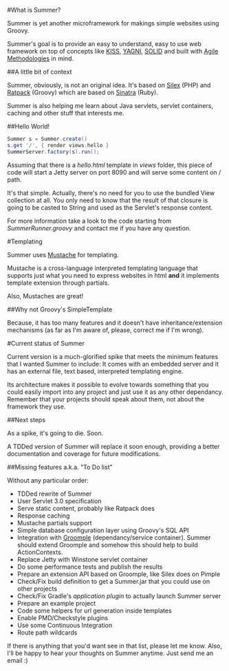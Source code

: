 #What is Summer?

Summer is yet another microframework for makings simple websites using Groovy. 

Summer's goal is to provide an easy to understand, easy to use web framework on top of concepts like [KISS](http://en.wikipedia.org/wiki/KISS_principle), [YAGNI](http://en.wikipedia.org/wiki/YAGNI), [SOLID](http://en.wikipedia.org/wiki/SOLID) and built with [Agile Methodologies](http://agilemanifesto.org/) in mind.

##A little bit of context

Summer, obviously, is not an original idea. It's based on [Silex](http://silex.sensiolabs.org/) (PHP) and [Ratpack](https://github.com/bleedingwolf/Ratpack) (Groovy) which are based on [Sinatra](http://www.sinatrarb.com/) (Ruby).

Summer is also helping me learn about Java servlets, servlet containers, caching and other stuff that interests me.

##Hello World!

```groovy
Summer s = Summer.create()
s.get '/', { render views.hello }
SummerServer.factory(s).run();
```

Assuming that there is a *hello.html* template in *views* folder, this piece of code will start a Jetty server on port 8090 and will serve some content on / path.

It's that simple. Actually, there's no need for you to use the bundled View collection at all. You only need to know that the result of that closure is going to be casted to String and used as the Servlet's response content.

For more information take a look to the code starting from *SummerRunner.groovy* and contact me if you have any question.

#Templating

Summer uses [Mustache](http://mustache.github.com/) for templating.

Mustache is a cross-language interpreted templating language that supports just what you need to express websites in html **and** it implements template extension through partials.

Also, Mustaches are great!

##Why not Groovy's SimpleTemplate

Because, it has too many features and it doesn't have inheritance/extension mechanisms (as far as I'm aware of, please, correct me if I'm wrong). 

#Current status of Summer

Current version is a much-glorified spike that meets the minimum  features that I wanted Summer to include: It comes with an embedded server and it has an external file, text based, interpreted templating engine.

Its architecture makes it possible to evolve towards something that you could easily import into any project and just use it as any other dependancy. Remember that your projects should speak about them, not about the framework they use.

##Next steps

As a spike, it's going to die. Soon.

A TDDed version of Summer will replace it soon enough, providing a better documentation and coverage for future modifications.

##Missing features a.k.a. "To Do list"

Without any particular order:

 - TDDed rewrite of Summer
 - User Servlet 3.0 specification
 - Serve static content, probably like Ratpack does
 - Response caching
 - Mustache partials support
 - Simple database configuration layer using Groovy's SQL API
 - Integration with [Groomple](http://github.com/ggalmazor/Groomple) (dependancy/service container). Summer should extend Groomple and somehow this should help to build ActionContexts.
 - Replace Jetty with Winstone servlet container
 - Do some performance tests and publish the results
 - Prepare an extension API based on Groomple, like Silex does on Pimple
 - Check/Fix build definition to get a Summer.jar that you could use on other projects
 - Check/Fix Gradle's *application plugin* to actually launch Summer server
 - Prepare an example project
 - Code some helpers for url generation inside templates
 - Enable PMD/Checkstyle plugins
 - Use some Continuous Integration
 - Route path wildcards

If there is anything that you'd want see in that list, please let me know. Also, I'll be happy to hear your thoughts on Summer anytime. Just send me an email :)